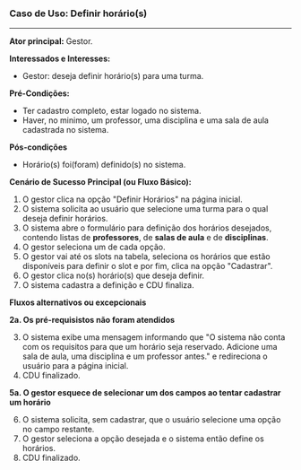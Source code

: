 ### Caso de Uso: Definir horário(s)
---
**Ator principal:** Gestor.

**Interessados e Interesses:**
- Gestor: deseja definir horário(s) para uma turma.

**Pré-Condições:**
- Ter cadastro completo, estar logado no sistema.
- Haver, no minimo, um professor, uma disciplina e uma sala de aula cadastrada no sistema.
 
**Pós-condições**
- Horário(s) foi(foram) definido(s) no sistema.

**Cenário de Sucesso Principal (ou Fluxo Básico):**

1. O gestor clica na opção "Definir Horários" na página inicial.
2. O sistema solicita ao usuário que selecione uma turma para o qual deseja definir horários.
3. O sistema abre o formulário para definição dos horários desejados, contendo listas de **professores**, de **salas de aula** e de **disciplinas**.
4. O gestor seleciona um de cada opção.
5. O gestor vai até os slots na tabela, seleciona os horários que estão disponíveis para definir o slot e por fim, clica na opção "Cadastrar".
6. O gestor clica no(s) horário(s) que deseja definir.
9. O sistema cadastra a definição e CDU finaliza.

**Fluxos alternativos ou excepcionais**

**2a. Os pré-requisistos não foram atendidos**

3. O sistema exibe uma mensagem informando que "O sistema não conta com os requisitos para que um horário seja reservado. Adicione uma sala de aula, uma disciplina e um professor antes." e redireciona o usuário para a página inicial.
4. CDU finalizado.

**5a. O gestor esquece de selecionar um dos campos ao tentar cadastrar um horário**

6. O sistema solicita, sem cadastrar, que o usuário selecione uma opção no campo restante.
7. O gestor seleciona a opção desejada e o sistema então define os horários.
8. CDU finalizado.